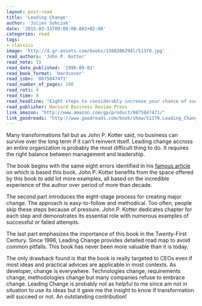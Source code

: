 ```yaml
---
layout: post-read
title: 'Leading Change'
author: 'Julien Sobczak'
date: '2015-03-13T09:00:00.002+02:00'
categories: read
tags:
- classics
image: 'http://d.gr-assets.com/books/1388206294l/51370.jpg'
read_authors: 'John P. Kotter'
read_note: 15
read_date_published: '1996-09-01'
read_book_format: 'Hardcover'
read_isbn: '0875847471'
read_number_of_pages: 208
read_roti: 4
read_time: 8
read_headline: "Eight steps to considerably increase your chance of success. Useful to any company, large and small, that needs to adapt in today's rapidly changing world."
read_publisher: Harvard Business Review Press
link_amazon: "http://www.amazon.com/gp/product/0875847471/"
link_goodreads: "http://www.goodreads.com/book/show/51370.Leading_Change"
---
```



Many transformations fail but as John P. Kotter said, no business can survive over the long term if it can’t reinvent itself. Leading change accross an entire organization is probably the most difficult thing to do. It requires the right balance between management and leadership.

The book begins with the same eight errors identified in his [famous article](https://hbr.org/2007/01/leading-change-why-transformation-efforts-fail) on which is based this book. John P. Kotter benefits from the space offered by this book to add lot more examples, all based on the incredible experience of the author over period of more than decade.

The second part introduces the eight-stage process for creating major change. The approach is easy-to-follow and methodical. Too often, people skip these steps because of pressure. John P. Kotter dedicates chapter for each step and demonstrates its essential role with numerous examples of successful or failed attempts.

The last part emphasizes the importance of this book in the Twenty-First Century. Since 1996, Leading Change provides detailed road map to avoid common pitfalls. This book has never been more valuable than it is today.

The only drawback found is that the book is really targeted to CEOs even if most ideas and practical advices are applicable in most contexts. As developer, change is everywhere. Technologies change, requirements change, methodologies change but many companies refuse to embrace change. Leading Change is probably not as helpful to me since am not in situation to use its ideas but it gave me the insight to know if transformation will succeed or not. An outstanding contribution!

